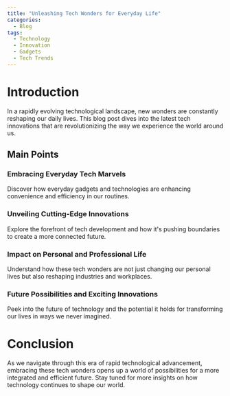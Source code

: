 ```yaml
---
title: "Unleashing Tech Wonders for Everyday Life"
categories:
  - Blog
tags:
  - Technology
  - Innovation
  - Gadgets
  - Tech Trends
---
```


# Introduction
In a rapidly evolving technological landscape, new wonders are constantly reshaping our daily lives. This blog post dives into the latest tech innovations that are revolutionizing the way we experience the world around us.

## Main Points
### Embracing Everyday Tech Marvels
Discover how everyday gadgets and technologies are enhancing convenience and efficiency in our routines.

### Unveiling Cutting-Edge Innovations
Explore the forefront of tech development and how it's pushing boundaries to create a more connected future.

### Impact on Personal and Professional Life
Understand how these tech wonders are not just changing our personal lives but also reshaping industries and workplaces.

### Future Possibilities and Exciting Innovations
Peek into the future of technology and the potential it holds for transforming our lives in ways we never imagined.

# Conclusion
As we navigate through this era of rapid technological advancement, embracing these tech wonders opens up a world of possibilities for a more integrated and efficient future. Stay tuned for more insights on how technology continues to shape our world.